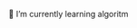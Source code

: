 🌱 I’m currently learning algoritm


<!---
criptada/criptada is a ✨ special ✨ repository because its `README.md` (this file) appears on your GitHub profile.
You can click the Preview link to take a look at your changes.
--->
